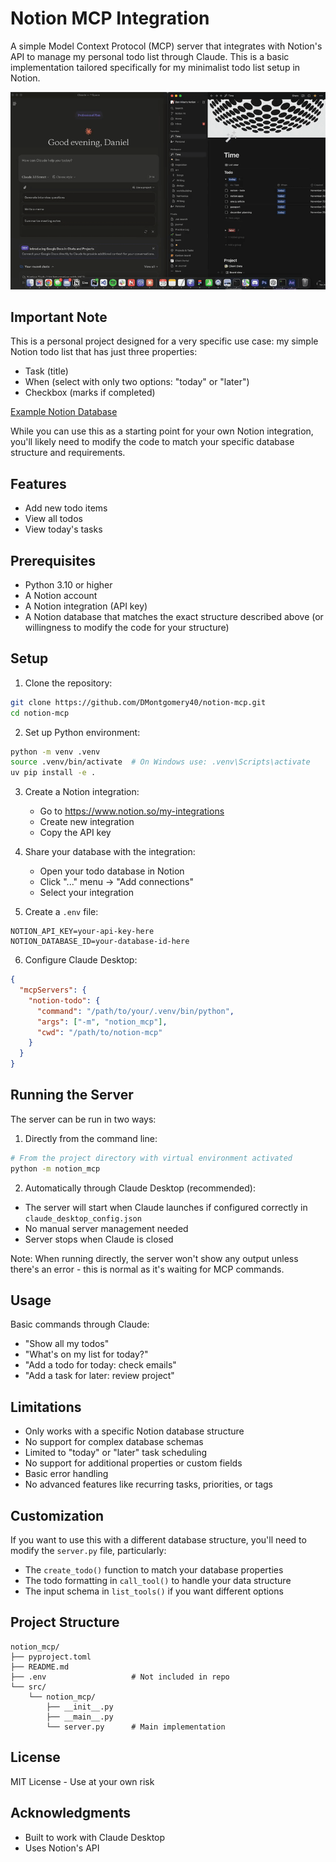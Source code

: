 # Notion MCP Integration

A simple Model Context Protocol (MCP) server that integrates with Notion's API to manage my personal todo list through Claude. This is a basic implementation tailored specifically for my minimalist todo list setup in Notion.

<p align="center">
  <img src="assets/demo.gif" width="600"/>
</p>

## Important Note

This is a personal project designed for a very specific use case: my simple Notion todo list that has just three properties:
- Task (title)
- When (select with only two options: "today" or "later")
- Checkbox (marks if completed)

[Example Notion Database](https://danhilse.notion.site/14e5549555a08078afb5ed5d374bb656?v=14e5549555a081f9b5a4000cdf952cb9&pvs=4)

While you can use this as a starting point for your own Notion integration, you'll likely need to modify the code to match your specific database structure and requirements.

## Features

- Add new todo items
- View all todos
- View today's tasks

## Prerequisites

- Python 3.10 or higher
- A Notion account
- A Notion integration (API key)
- A Notion database that matches the exact structure described above (or willingness to modify the code for your structure)

## Setup

1. Clone the repository:
```bash
git clone https://github.com/DMontgomery40/notion-mcp.git
cd notion-mcp
```

2. Set up Python environment:
```bash
python -m venv .venv
source .venv/bin/activate  # On Windows use: .venv\Scripts\activate
uv pip install -e .
```

3. Create a Notion integration:
   - Go to https://www.notion.so/my-integrations
   - Create new integration
   - Copy the API key

4. Share your database with the integration:
   - Open your todo database in Notion
   - Click "..." menu → "Add connections"
   - Select your integration

5. Create a `.env` file:
```env
NOTION_API_KEY=your-api-key-here
NOTION_DATABASE_ID=your-database-id-here
```

6. Configure Claude Desktop:
```json
{
  "mcpServers": {
    "notion-todo": {
      "command": "/path/to/your/.venv/bin/python",
      "args": ["-m", "notion_mcp"],
      "cwd": "/path/to/notion-mcp"
    }
  }
}
```

## Running the Server

The server can be run in two ways:

1. Directly from the command line:
```bash
# From the project directory with virtual environment activated
python -m notion_mcp
```

2. Automatically through Claude Desktop (recommended):
- The server will start when Claude launches if configured correctly in `claude_desktop_config.json`
- No manual server management needed
- Server stops when Claude is closed

Note: When running directly, the server won't show any output unless there's an error - this is normal as it's waiting for MCP commands.

## Usage

Basic commands through Claude:
- "Show all my todos"
- "What's on my list for today?"
- "Add a todo for today: check emails"
- "Add a task for later: review project"

## Limitations

- Only works with a specific Notion database structure
- No support for complex database schemas
- Limited to "today" or "later" task scheduling
- No support for additional properties or custom fields
- Basic error handling
- No advanced features like recurring tasks, priorities, or tags

## Customization

If you want to use this with a different database structure, you'll need to modify the `server.py` file, particularly:
- The `create_todo()` function to match your database properties
- The todo formatting in `call_tool()` to handle your data structure
- The input schema in `list_tools()` if you want different options

## Project Structure
```
notion_mcp/
├── pyproject.toml
├── README.md
├── .env                   # Not included in repo
└── src/
    └── notion_mcp/
        ├── __init__.py
        ├── __main__.py
        └── server.py      # Main implementation
```

## License

MIT License - Use at your own risk

## Acknowledgments

- Built to work with Claude Desktop
- Uses Notion's API
